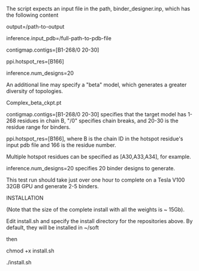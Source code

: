 The script expects an input file in the path, binder_designer.inp, which has the following content

output=/path-to-output

inference.input_pdb=/full-path-to-pdb-file

contigmap.contigs=[B1-268/0 20-30]

ppi.hotspot_res=[B166]

inference.num_designs=20

An additional line may specify a "beta" model, which generates a greater diversity of topologies.

Complex_beta_ckpt.pt

contigmap.contigs=[B1-268/0 20-30] specifies that the target model has 1-268 residues in chain B, "/0" specifies chain breaks, and 20-30 is the residue range for binders.

ppi.hotspot_res=[B166], where B is the chain ID in the hotspot residue's input pdb file and 166 is the residue number.

Multiple hotspot residues can be specified as [A30,A33,A34], for example.

inference.num_designs=20 specifies 20 binder designs to generate.

This test run should take just over one hour to complete on a Tesla V100 32GB GPU and generate 2-5 binders. 



INSTALLATION

(Note that the size of the complete install with all the weights is ~ 15Gb).

Edit install.sh and specify the install directory for the repositories above. By default, they will be installed in ~/soft

then 

chmod +x install.sh

./install.sh

